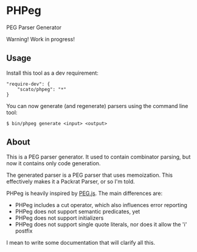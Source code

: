 PHPeg
=====

PEG Parser Generator

Warning! Work in progress!

Usage
-----

Install this tool as a dev requirement:

```
"require-dev": {
    "scato/phpeg": "*"
}
```

You can now generate (and regenerate) parsers using the command line tool:

```
$ bin/phpeg generate <input> <output>
```

About
-----

This is a PEG parser generator. It used to contain combinator parsing, but now it contains only code generation.

The generated parser is a PEG parser that uses memoization. This effectively makes it a Packrat Parser, or so I'm told.

PHPeg is heavily inspired by [PEG.js](http://pegjs.majda.cz/). The main differences are:

  - PHPeg includes a cut operator, which also influences error reporting
  - PHPeg does not support semantic predicates, yet
  - PHPeg does not support initializers
  - PHPeg does not support single quote literals, nor does it allow the 'i' postfix

I mean to write some documentation that will clarify all this.
